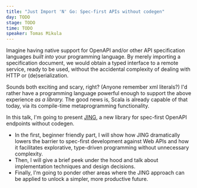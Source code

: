 ```yaml
---
title: "Just Import 'N' Go: Spec-first APIs without codegen"
day: TODO
stage: TODO
time: TODO
speaker: Tomas Mikula
---
```


Imagine having native support for OpenAPI and/or other API specification languages _built into_ your programming language. By merely importing a specification document, we would obtain a typed interface to a remote service, ready to be used, without the accidental complexity of dealing with HTTP or (de)serialization.

Sounds both exciting and scary, right? (Anyone remember xml literals?) I'd rather have a programming language powerful enough to support the above experience _as a library._ The good news is, Scala is already capable of that today, via its compile-time metaprogramming functionality.

In this talk, I'm going to present [JING](https://github.com/TomasMikula/jing), a new library for spec-first OpenAPI endpoints without codegen.

 - In the first, beginner friendly part, I will show how JING dramatically lowers the barrier to spec-first development against Web APIs and how it facilitates explorative, type-driven programming without unnecessary complexity.
 - Then, I will give a brief peek under the hood and talk about implementation techniques and design decisions.
 - Finally, I'm going to ponder other areas where the JING approach can be applied to unlock a simpler, more productive future.
    